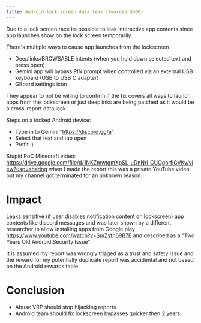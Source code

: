 ```yaml
---
title: Android lock screen data leak (Awarded $500)
---
```


Due to a lock screen race its possible to leak interactive app contents since app launches show on the lock screen temporarily.

There's multiple ways to cause app launches from the lockscreen

- Deeplinks/BROWSABLE intents (when you hold down selected text and press open)
- Gemini app will bypass PIN prompt when controlled via an external USB keyboard (USB to USB C adapter)
- GBoard settings icon

They appear to not be willing to confirm if the fix covers all ways to launch apps from the lockscreen or just deeplinks are being patched as it would be a cross-report data leak.

Steps on a locked Android device:

- Type in to Gemini "https://discord.gg/a"
- Select that text and tap open
- Profit :)

Stupid PoC Minecraft video: <https://drive.google.com/file/d/1NKZmwtgmXpSL_uDnNrl_CUOgorfiCVKv/view?usp=sharing> when I made the report this was a private YouTube video but my channel got terminated for an unknown reason.

# Impact

Leaks sensitive (if user disables notification content on lockscreen) app contents like discord messages and was later shown by a different researcher to allow installing apps from Google play <https://www.youtube.com/watch?v=SmZsfn69B7E> and described as a "Two Years Old Android Security Issue"

It is assumed my report was wrongly triaged as a trust and safety issue and the reward for my potentially duplicate report was accidental and not based on the Android rewards table.

# Conclusion

- Abuse VRP should stop hijacking reports
- Android team should fix lockscreen bypasses quicker then 2 years
